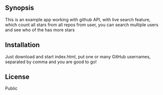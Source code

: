 ## Synopsis

This is an example app working with github API, with live search feature, which count all stars from all repos from user, you can search multiple users and see who of the has more stars

## Installation

Just download and start index.html, put one or many GitHub usernames, separated by comma and you are good to go!

## License

Public